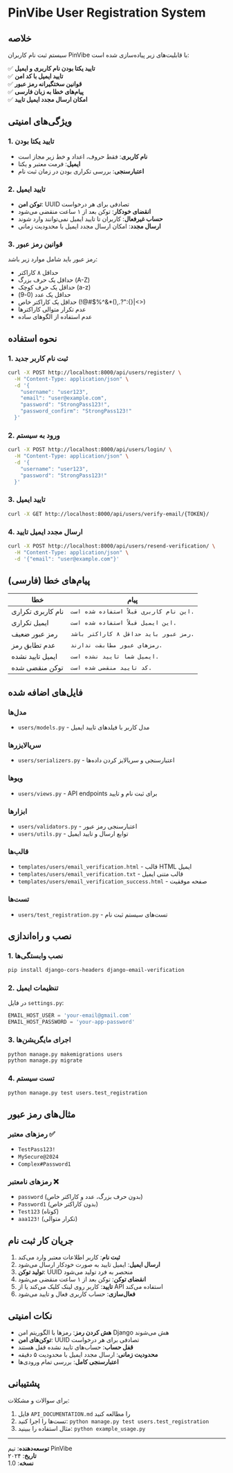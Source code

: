 # PinVibe User Registration System

## خلاصه
سیستم ثبت نام کاربران PinVibe با قابلیت‌های زیر پیاده‌سازی شده است:

✅ **تایید یکتا بودن نام کاربری و ایمیل**  
✅ **تایید ایمیل با کد امن**  
✅ **قوانین سختگیرانه رمز عبور**  
✅ **پیام‌های خطا به زبان فارسی**  
✅ **امکان ارسال مجدد ایمیل تایید**

## ویژگی‌های امنیتی

### 1. تایید یکتا بودن
- **نام کاربری**: فقط حروف، اعداد و خط زیر مجاز است
- **ایمیل**: فرمت معتبر و یکتا
- **اعتبارسنجی**: بررسی تکراری بودن در زمان ثبت نام

### 2. تایید ایمیل
- **توکن امن**: UUID تصادفی برای هر درخواست
- **انقضای خودکار**: توکن بعد از ۱ ساعت منقضی می‌شود
- **حساب غیرفعال**: کاربران تا تایید ایمیل نمی‌توانند وارد شوند
- **ارسال مجدد**: امکان ارسال مجدد ایمیل با محدودیت زمانی

### 3. قوانین رمز عبور
رمز عبور باید شامل موارد زیر باشد:
- حداقل ۸ کاراکتر
- حداقل یک حرف بزرگ (A-Z)
- حداقل یک حرف کوچک (a-z)
- حداقل یک عدد (0-9)
- حداقل یک کاراکتر خاص (!@#$%^&*(),.?":{}|<>)
- عدم تکرار متوالی کاراکترها
- عدم استفاده از الگوهای ساده

## نحوه استفاده

### 1. ثبت نام کاربر جدید
```bash
curl -X POST http://localhost:8000/api/users/register/ \
  -H "Content-Type: application/json" \
  -d '{
    "username": "user123",
    "email": "user@example.com",
    "password": "StrongPass123!",
    "password_confirm": "StrongPass123!"
  }'
```

### 2. ورود به سیستم
```bash
curl -X POST http://localhost:8000/api/users/login/ \
  -H "Content-Type: application/json" \
  -d '{
    "username": "user123",
    "password": "StrongPass123!"
  }'
```

### 3. تایید ایمیل
```bash
curl -X GET http://localhost:8000/api/users/verify-email/{TOKEN}/
```

### 4. ارسال مجدد ایمیل تایید
```bash
curl -X POST http://localhost:8000/api/users/resend-verification/ \
  -H "Content-Type: application/json" \
  -d '{"email": "user@example.com"}'
```

## پیام‌های خطا (فارسی)

| خطا | پیام |
|-----|------|
| نام کاربری تکراری | `این نام کاربری قبلاً استفاده شده است.` |
| ایمیل تکراری | `این ایمیل قبلاً استفاده شده است.` |
| رمز عبور ضعیف | `رمز عبور باید حداقل ۸ کاراکتر باشد.` |
| عدم تطابق رمز | `رمزهای عبور مطابقت ندارند.` |
| ایمیل تایید نشده | `ایمیل شما تایید نشده است.` |
| توکن منقضی شده | `کد تایید منقضی شده است.` |

## فایل‌های اضافه شده

### مدل‌ها
- `users/models.py` - مدل کاربر با فیلدهای تایید ایمیل

### سریالایزرها
- `users/serializers.py` - اعتبارسنجی و سریالایز کردن داده‌ها

### ویوها
- `users/views.py` - API endpoints برای ثبت نام و تایید

### ابزارها
- `users/validators.py` - اعتبارسنجی رمز عبور
- `users/utils.py` - توابع ارسال و تایید ایمیل

### قالب‌ها
- `templates/users/email_verification.html` - قالب HTML ایمیل
- `templates/users/email_verification.txt` - قالب متنی ایمیل
- `templates/users/email_verification_success.html` - صفحه موفقیت

### تست‌ها
- `users/test_registration.py` - تست‌های سیستم ثبت نام

## نصب و راه‌اندازی

### 1. نصب وابستگی‌ها
```bash
pip install django-cors-headers django-email-verification
```

### 2. تنظیمات ایمیل
در فایل `settings.py`:
```python
EMAIL_HOST_USER = 'your-email@gmail.com'
EMAIL_HOST_PASSWORD = 'your-app-password'
```

### 3. اجرای مایگریشن‌ها
```bash
python manage.py makemigrations users
python manage.py migrate
```

### 4. تست سیستم
```bash
python manage.py test users.test_registration
```

## مثال‌های رمز عبور

### رمزهای معتبر ✅
- `TestPass123!`
- `MySecure@2024`
- `Complex#Password1`

### رمزهای نامعتبر ❌
- `password` (بدون حرف بزرگ، عدد و کاراکتر خاص)
- `Password1` (بدون کاراکتر خاص)
- `Test123` (کوتاه)
- `aaa123!` (تکرار متوالی)

## جریان کار ثبت نام

1. **ثبت نام**: کاربر اطلاعات معتبر وارد می‌کند
2. **ارسال ایمیل**: ایمیل تایید به صورت خودکار ارسال می‌شود
3. **تولید توکن**: UUID منحصر به فرد تولید می‌شود
4. **انقضای توکن**: توکن بعد از ۱ ساعت منقضی می‌شود
5. **تایید**: کاربر روی لینک کلیک می‌کند یا از API استفاده می‌کند
6. **فعال‌سازی**: حساب کاربری فعال و تایید می‌شود

## نکات امنیتی

- **هش کردن رمز**: رمزها با الگوریتم امن Django هش می‌شوند
- **توکن‌های امن**: UUID تصادفی برای هر درخواست
- **قفل حساب**: حساب‌های تایید نشده قفل هستند
- **محدودیت زمانی**: ارسال مجدد ایمیل با محدودیت ۵ دقیقه
- **اعتبارسنجی کامل**: بررسی تمام ورودی‌ها

## پشتیبانی

برای سوالات و مشکلات:
1. فایل `API_DOCUMENTATION.md` را مطالعه کنید
2. تست‌ها را اجرا کنید: `python manage.py test users.test_registration`
3. مثال استفاده را ببینید: `python example_usage.py`

---

**توسعه‌دهنده**: تیم PinVibe  
**تاریخ**: ۲۰۲۴  
**نسخه**: 1.0 
